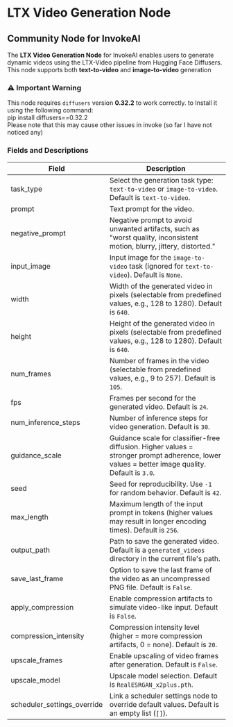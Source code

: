 # LTX Video Generation Node
## Community Node for InvokeAI

The **LTX Video Generation Node** for InvokeAI enables users to generate dynamic videos using the LTX-Video pipeline from Hugging Face Diffusers. This node supports both **text-to-video** and **image-to-video** generation

### ⚠️ Important Warning
This node requires `diffusers` version **0.32.2** to work correctly. to Install it using the following command:  
pip install diffusers==0.32.2  
Please note that this may cause other issues in invoke (so far I have not noticed any)

### Fields and Descriptions

| Field                   | Description                                                                                     |
| ----------------------- | ----------------------------------------------------------------------------------------------- |
| task_type               | Select the generation task type: `text-to-video` or `image-to-video`. Default is `text-to-video`. |
| prompt                  | Text prompt for the video.                                                                     |
| negative_prompt         | Negative prompt to avoid unwanted artifacts, such as "worst quality, inconsistent motion, blurry, jittery, distorted." |
| input_image             | Input image for the `image-to-video` task (ignored for `text-to-video`). Default is `None`.     |
| width                   | Width of the generated video in pixels (selectable from predefined values, e.g., 128 to 1280). Default is `640`. |
| height                  | Height of the generated video in pixels (selectable from predefined values, e.g., 128 to 1280). Default is `640`. |
| num_frames              | Number of frames in the video (selectable from predefined values, e.g., 9 to 257). Default is `105`. |
| fps                     | Frames per second for the generated video. Default is `24`.                                     |
| num_inference_steps     | Number of inference steps for video generation. Default is `30`.                                |
| guidance_scale          | Guidance scale for classifier-free diffusion. Higher values = stronger prompt adherence, lower values = better image quality. Default is `3.0`. |
| seed                    | Seed for reproducibility. Use `-1` for random behavior. Default is `42`.                        |
| max_length              | Maximum length of the input prompt in tokens (higher values may result in longer encoding times). Default is `256`. |
| output_path             | Path to save the generated video. Default is a `generated_videos` directory in the current file's path. |
| save_last_frame         | Option to save the last frame of the video as an uncompressed PNG file. Default is `False`.      |
| apply_compression       | Enable compression artifacts to simulate video-like input. Default is `False`.                  |
| compression_intensity   | Compression intensity level (higher = more compression artifacts, 0 = none). Default is `20`.    |
| upscale_frames          | Enable upscaling of video frames after generation. Default is `False`.                          |
| upscale_model           | Upscale model selection. Default is `RealESRGAN_x2plus.pth`.                                    |
| scheduler_settings_override | Link a scheduler settings node to override default values. Default is an empty list (`[]`).  |
